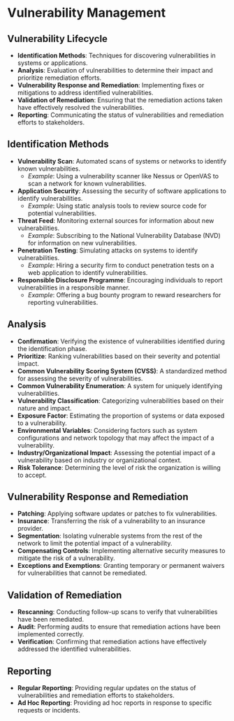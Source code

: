 # Vulnerability Management

## Vulnerability Lifecycle
- **Identification Methods**: Techniques for discovering vulnerabilities in systems or applications.
- **Analysis**: Evaluation of vulnerabilities to determine their impact and prioritize remediation efforts.
- **Vulnerability Response and Remediation**: Implementing fixes or mitigations to address identified vulnerabilities.
- **Validation of Remediation**: Ensuring that the remediation actions taken have effectively resolved the vulnerabilities.
- **Reporting**: Communicating the status of vulnerabilities and remediation efforts to stakeholders.

## Identification Methods
- **Vulnerability Scan**: Automated scans of systems or networks to identify known vulnerabilities.
  - *Example*: Using a vulnerability scanner like Nessus or OpenVAS to scan a network for known vulnerabilities.
- **Application Security**: Assessing the security of software applications to identify vulnerabilities.
  - *Example*: Using static analysis tools to review source code for potential vulnerabilities.
- **Threat Feed**: Monitoring external sources for information about new vulnerabilities.
  - *Example*: Subscribing to the National Vulnerability Database (NVD) for information on new vulnerabilities.
- **Penetration Testing**: Simulating attacks on systems to identify vulnerabilities.
  - *Example*: Hiring a security firm to conduct penetration tests on a web application to identify vulnerabilities.
- **Responsible Disclosure Programme**: Encouraging individuals to report vulnerabilities in a responsible manner.
  - *Example*: Offering a bug bounty program to reward researchers for reporting vulnerabilities.

## Analysis
- **Confirmation**: Verifying the existence of vulnerabilities identified during the identification phase.
- **Prioritize**: Ranking vulnerabilities based on their severity and potential impact.
- **Common Vulnerability Scoring System (CVSS)**: A standardized method for assessing the severity of vulnerabilities.
- **Common Vulnerability Enumeration**: A system for uniquely identifying vulnerabilities.
- **Vulnerability Classification**: Categorizing vulnerabilities based on their nature and impact.
- **Exposure Factor**: Estimating the proportion of systems or data exposed to a vulnerability.
- **Environmental Variables**: Considering factors such as system configurations and network topology that may affect the impact of a vulnerability.
- **Industry/Organizational Impact**: Assessing the potential impact of a vulnerability based on industry or organizational context.
- **Risk Tolerance**: Determining the level of risk the organization is willing to accept.

## Vulnerability Response and Remediation
- **Patching**: Applying software updates or patches to fix vulnerabilities.
- **Insurance**: Transferring the risk of a vulnerability to an insurance provider.
- **Segmentation**: Isolating vulnerable systems from the rest of the network to limit the potential impact of a vulnerability.
- **Compensating Controls**: Implementing alternative security measures to mitigate the risk of a vulnerability.
- **Exceptions and Exemptions**: Granting temporary or permanent waivers for vulnerabilities that cannot be remediated.

## Validation of Remediation
- **Rescanning**: Conducting follow-up scans to verify that vulnerabilities have been remediated.
- **Audit**: Performing audits to ensure that remediation actions have been implemented correctly.
- **Verification**: Confirming that remediation actions have effectively addressed the identified vulnerabilities.

## Reporting
- **Regular Reporting**: Providing regular updates on the status of vulnerabilities and remediation efforts to stakeholders.
- **Ad Hoc Reporting**: Providing ad hoc reports in response to specific requests or incidents.